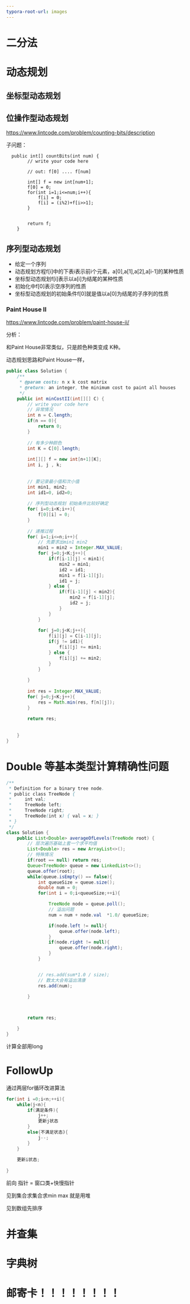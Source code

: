 ```yaml
---
typora-root-url: images
---
```


# 二分法



# 动态规划

## 坐标型动态规划

## 位操作型动态规划

https://www.lintcode.com/problem/counting-bits/description

子问题：

```
  public int[] countBits(int num) {
        // write your code here
        
        // out: f[0] .... f[num]
        
        int[] f = new int[num+1];
        f[0] = 0;
        for(int i=1;i<=num;i++){
            f[i] = 0;
            f[i] = (i%2)+f[i>>1];
        }
        
        
        return f;
    }
```

## 序列型动态规划

- 给定一个序列
- 动态规划方程f[i]中的下表i表示前i个元素，a[0],a[1],a[2],a[i-1]的某种性质
- 坐标型动态规划f[i]表示以a[i]为结尾的某种性质
- 初始化中f[0]表示空序列的性质
- 坐标型动态规划的初始条件f[0]就是值以a[0]为结尾的子序列的性质

### Paint House II

https://www.lintcode.com/problem/paint-house-ii/

分析：

和Paint House非常类似，只是颜色种类变成 K种。

动态规划思路和Paint House一样，

```java
public class Solution {
    /**
     * @param costs: n x k cost matrix
     * @return: an integer, the minimum cost to paint all houses
     */
    public int minCostII(int[][] C) {
        // write your code here
        // 异常情况
        int n = C.length;
        if(n == 0){
            return 0;
        }
        
        // 有多少种颜色
        int K = C[0].length;
        
        int[][] f = new int[n+1][K];
        int i, j , k;
        
        
        // 要记录最小值和次小值
        int min1, min2;
        int id1=0, id2=0;
        
        // 序列型动态规划 初始条件比较好确定
        for( i=0;i<K;i++){
            f[0][i] = 0;
        }
        
        // 递推过程
        for( i=1;i<=n;i++){
            // 先要求出min1 min2
            min1 = min2 = Integer.MAX_VALUE;
            for( j=0;j<K;j++){
                if(f[i-1][j] < min1){
                    min2 = min1;
                    id2 = id1;
                    min1 = f[i-1][j];
                    id1 = j;
                } else {
                    if(f[i-1][j] < min2){
                        min2 = f[i-1][j];
                        id2 = j;
                    }
                }
            }
            
            for( j=0;j<K;j++){
                f[i][j] = C[i-1][j];
                if(j != id1){
                    f[i][j] += min1;
                } else {
                    f[i][j] += min2;
                }
            }
            
        }
        
        int res = Integer.MAX_VALUE;
        for( j=0;j<K;j++){
            res = Math.min(res, f[n][j]);
        }
        
        return res;
        
        
    }
}
```







# Double 等基本类型计算精确性问题

```java
/**
 * Definition for a binary tree node.
 * public class TreeNode {
 *     int val;
 *     TreeNode left;
 *     TreeNode right;
 *     TreeNode(int x) { val = x; }
 * }
 */
class Solution {
    public List<Double> averageOfLevels(TreeNode root) {
        // 层次遍历基础上套一个求平均值
        List<Double> res = new ArrayList<>();
        // 特殊情况
        if(root == null) return res;
        Queue<TreeNode> queue = new LinkedList<>();
        queue.offer(root);
        while(queue.isEmpty() == false){
            int queueSize = queue.size();
            double num = 0;
            for(int i = 0;i<queueSize;++i){

                TreeNode node = queue.poll();
                // 溢出问题
                num = num + node.val  *1.0/ queueSize;

                if(node.left != null){
                    queue.offer(node.left);
                }
                if(node.right != null){
                    queue.offer(node.right);
                }
            }


            // res.add(sum*1.0 / size);
            // 数太大会有溢出清康
            res.add(num);
            
        }



        return res;

    }
}
```

计算全部用long







# FollowUp

通过两层for循环改进算法

```java
for(int i =0;i<n;++i){
    while(j<n){
        if(满足条件){
            j++;
            更新j状态
        }
        else{不满足状态){
            j--;
        }
    }
        
    更新i状态;
        
}
```



前向 指针  = 窗口类+快慢指针

见到集合求集合求min max 就是用堆

见到数组先排序









# 并查集

# 字典树



# 邮寄卡！！！！！！！！





